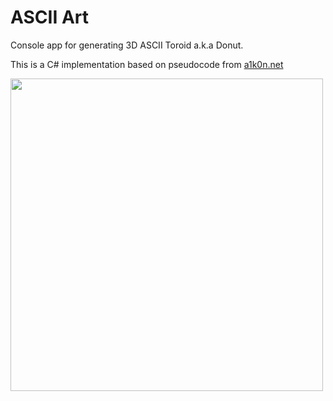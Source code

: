 # ASCII Art
Console app for generating 3D ASCII Toroid a.k.a Donut.
</p>

This is a C# implementation based on pseudocode from [a1k0n.net][1]

</p>
<img src="https://github.com/mforpe/ascii-art/blob/main/assets/Toroid.gif" width="500"/>

[1]: https://www.a1k0n.net/2011/07/20/donut-math.html
